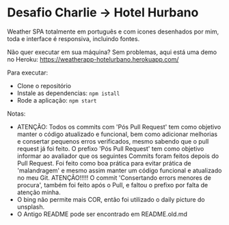 # Desafio Charlie -> Hotel Hurbano

Weather SPA totalmente em português e com icones desenhados por mim, toda e interface é responsiva, incluindo fontes.

Não quer executar em sua máquina? Sem problemas, aqui está uma demo no Heroku:   https://weatherapp-hotelurbano.herokuapp.com/

Para executar:
- Clone o repositório
- Instale as dependencias: `npm istall`
- Rode a aplicação: `npm start`


Notas: 
- ATENÇÃO: Todos os commits com 'Pós Pull Request' tem como objetivo manter o código atualizado e funcional, bem como adicionar melhorias e consertar pequenos erros verificados, mesmo sabendo que o pull request já foi feito. O prefixo 'Pós Pull Request' tem como objetivo informar ao avaliador que os seguintes Commits foram feitos depois do Pull Request. Foi feito como boa prática para evitar prática de 'malandragem' e mesmo assim manter um código funcional e atualizado no meu Git. ATENÇÃO!!!!! O commit 'Consertando errors menores de procura', também foi feito após o Pull, e faltou o prefixo por falta de atenção minha.
- O bing não permite mais COR, então foi utilizado o daily picture do unsplash.
- O Antigo README pode ser encontrado em README.old.md


